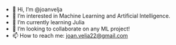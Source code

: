- 👋 Hi, I’m @joanvelja
- 👀 I’m interested in Machine Learning and Artificial Intelligence.
- 🌱 I’m currently learning Julia
- 💞️ I’m looking to collaborate on any ML project!
- 📫 How to reach me: joan.velja22@gmail.com

<!---
joanvelja/joanvelja is a ✨ special ✨ repository because its `README.md` (this file) appears on your GitHub profile.
You can click the Preview link to take a look at your changes.
--->
